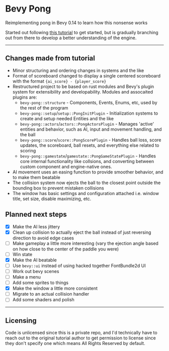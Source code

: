 # Bevy Pong

Reimplementing pong in Bevy 0.14 to learn how this nonsense works

Started out following [this tutorial](https://taintedcoders.com/bevy/pong-tutorial/#moving-our-ball) to get started, but is gradually branching out from there to develop a better understanding of the engine.

---

## Changes made from tutorial

- Minor structuring and ordering changes in systems and the like
- Format of scoreboard changed to display a single centered scoreboard with the format `{ai_score} - {player_score}`
- Restructured project to be based on rust modules and Bevy's plugin system for extensibility and developability. Modules and assocaited plugins are:
    - `bevy-pong::structure` - Components, Events, Enums, etc, used by the rest of the program
    - `bevy-pong::setup`/`setup::PongInitPlugin` - Initialization systems to create and setup needed Entities and the like
    - `bevy-pong::actors`/`actors::PongActorsPlugin` - Manages 'active' entities and behavior, such as AI, input and movement handling, and the ball
    - `bevy-pong::score`/`score::PongScorePlugin` - Handles ball loss, score updates, the scoreboard, ball resets, and everything else related to scoring
    - `bevy-pong::gamestate`/`gamestate::PongGameStatePlugin` - Handles core internal functionality like collsions, and converting between custom component and engine-native ones.
- AI movement uses an easing function to provide smoother behavior, and to make them beatable
- The collision system now ejects the ball to the closest point outside the bounding box to prevent mistaken collisions
- The window has basic settings and configuration attached i.e. window title, set size, disable maximizing, etc.

## Planned next steps

- [x] Make the AI less jittery
- [X] Clean up collision to actually eject the ball instead of just reversing direction to avoid edge cases
- [ ] Make gameplay a little more interesting (vary the ejection angle based on how close to the center of the paddle you were)
- [ ] Win state
- [x] Make the AI beatable
- [ ] Use `bevy::ui` instead of using hacked together FontBundle2d UI
- [ ] Work out bevy scenes
- [ ] Make a menu
- [ ] Add some sprites to things
- [x] Make the window a little more consistent
- [ ] Migrate to an actual collision handler
- [ ] Add some shaders and polish

---

## Licensing

Code is unlicensed since this is a private repo, and I'd technically have to reach out to the original tutorial author to get permission to license since they don't specify one which means All Rights Reserved by default.
